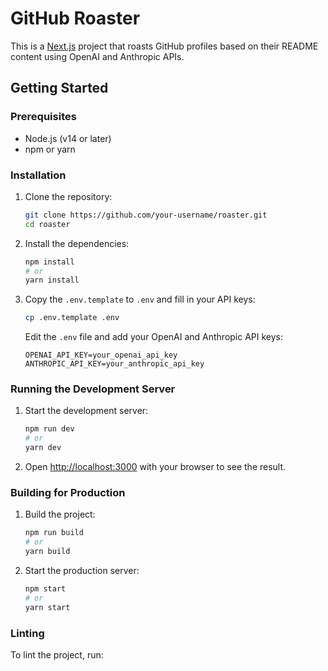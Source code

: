 # GitHub Roaster

This is a [Next.js](https://nextjs.org/) project that roasts GitHub profiles based on their README content using OpenAI and Anthropic APIs.

## Getting Started

### Prerequisites

- Node.js (v14 or later)
- npm or yarn

### Installation

1. Clone the repository:
    ```bash
    git clone https://github.com/your-username/roaster.git
    cd roaster
    ```

2. Install the dependencies:
    ```bash
    npm install
    # or
    yarn install
    ```

3. Copy the `.env.template` to `.env` and fill in your API keys:
    ```bash
    cp .env.template .env
    ```

    Edit the `.env` file and add your OpenAI and Anthropic API keys:
    ```plaintext
    OPENAI_API_KEY=your_openai_api_key
    ANTHROPIC_API_KEY=your_anthropic_api_key
    ```

### Running the Development Server

1. Start the development server:
    ```bash
    npm run dev
    # or
    yarn dev
    ```

2. Open [http://localhost:3000](http://localhost:3000) with your browser to see the result.

### Building for Production

1. Build the project:
    ```bash
    npm run build
    # or
    yarn build
    ```

2. Start the production server:
    ```bash
    npm start
    # or
    yarn start
    ```

### Linting

To lint the project, run: